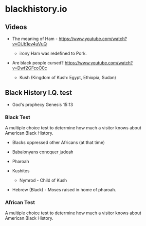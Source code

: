 # blackhistory.io

## Videos

  - The meaning of Ham - https://www.youtube.com/watch?v=OUb1ev4uVuQ
    - irony Ham was redefined to Pork.

  - Are black people cursed? https://www.youtube.com/watch?v=Dwf2GFcoO0c
    - Kush (Kingdom of Kush: Egypt, Ethiopia, Sudan)


## Black History I.Q. test

  - God's prophecy Genesis 15:13


### Black Test

  A multiple choice test to determine how much a visitor knows about American Black History.

  - Blacks oppressed other Africans (at that time)
  - Babalonyans concquer judeah

  - Pharoah
  - Kushites
    - Nymrod - Child of Kush
  - Hebrew (Black) - Moses raised in home of pharoah.


### African Test

  A multiple choice test to determine how much a visitor knows about American Black History.
